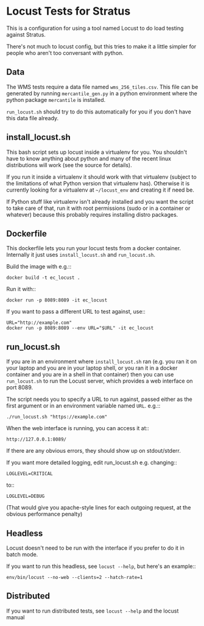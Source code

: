 Locust Tests for Stratus
========================

This is a configuration for using a tool named Locust to do load testing
against Stratus.

There's not much to locust config, but this tries to make it a little simpler
for people who aren't too conversant with python.


Data
----

The WMS tests require a data file named `wms_256_tiles.csv`. This file can be
generated by running `mercantile_gen.py` in a python environment where the
python package `mercantile` is installed.

`run_locust.sh` should try to do this automatically for you if you don't have
this data file already.


install_locust.sh
-----------------

This bash script sets up locust inside a virtualenv for you.
You shouldn't have to know anything about python and many of the recent
linux distributions will work (see the source for details).

If you run it inside a virtualenv it should work with that virtualenv
(subject to the limitations of what Python version that virtualenv has).
Otherwise it is currently looking for a virtualenv at `~/locust_env`
and creating it if need be.

If Python stuff like virtualenv isn't already installed and you want the script
to take care of that, run it with root permissions (sudo or in a container or
whatever) because this probably requires installing distro packages.


Dockerfile
----------

This dockerfile lets you run your locust tests from a docker container.
Internally it just uses `install_locust.sh` and `run_locust.sh`.

Build the image with e.g.::

    docker build -t ec_locust .

Run it with::

    docker run -p 8089:8089 -it ec_locust

If you want to pass a different URL to test against, use::

    URL="http://example.com"
    docker run -p 8089:8089 --env URL="$URL" -it ec_locust


run_locust.sh
-------------

If you are in an environment where `install_locust.sh` ran 
(e.g. you ran it on your laptop and you are in your laptop shell,
or you ran it in a docker container and you are in a shell in that container)
then you can use `run_locust.sh` to run the Locust server, which provides
a web interface on port 8089.

The script needs you to specify a URL to run against, passed either as the
first argument or in an environment variable named `URL`. e.g.::

    ./run_locust.sh "https://example.com"

When the web interface is running, you can access it at::

    http://127.0.0.1:8089/

If there are any obvious errors, they should show up on stdout/stderr.

If you want more detailed logging, edit run_locust.sh e.g. changing::

    LOGLEVEL=CRITICAL

to::

    LOGLEVEL=DEBUG

(That would give you apache-style lines for each outgoing request,
at the obvious performance penalty)

Headless
---------

Locust doesn't need to be run with the interface if you prefer to do it in
batch mode.

If you want to run this headless, see `locust --help`, but here's an example::

    env/bin/locust --no-web --clients=2 --hatch-rate=1


Distributed
-----------

If you want to run distributed tests, see `locust --help` and the locust manual
